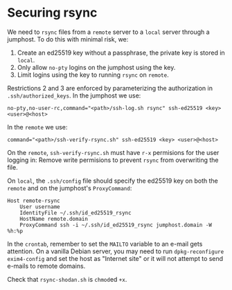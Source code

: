 # Securing rsync

We need to `rsync` files from a `remote` server to a `local` server
through a jumphost.  To do this with minimal risk, we:

1. Create an ed25519 key without a passphrase, the private key is stored
   in `local`.
2. Only allow `no-pty` logins on the jumphost using the key.
3. Limit logins using the key to running `rsync` on `remote`.

Restrictions 2 and 3 are enforced by parameterizing the authorization in
`.ssh/authorized_keys`.  In the jumphost we use:

```{authorized_keys}
no-pty,no-user-rc,command="<path>/ssh-log.sh rsync" ssh-ed25519 <key> <user>@<host>
```

In the `remote` we use:

```{authorized_keys}
command="<path>/ssh-verify-rsync.sh" ssh-ed25519 <key> <user>@<host>
```

On the `remote`, `ssh-verify-rsync.sh` must have `r-x` permisions for
the user logging in: Remove write permisions to prevent `rsync` from
overwriting the file.

On `local`, the `.ssh/config` file should specify the ed25519 key on
both the `remote` and on the jumphost's `ProxyCommand`:

```{ssh_config}
Host remote-rsync
    User username
    IdentityFile ~/.ssh/id_ed25519_rsync
    HostName remote.domain
    ProxyCommand ssh -i ~/.ssh/id_ed25519_rsync jumphost.domain -W %h:%p
```

In the `crontab`, remember to set the `MAILTO` variable to an e-mail
gets attention.  On a vanilla Debian server, you may need to run
`dpkg-reconfigure exim4-config` and set the host as "Internet site" or
it will not attempt to send e-mails to remote domains.

Check that `rsync-shodan.sh` is `chmod`ed `+x`.
